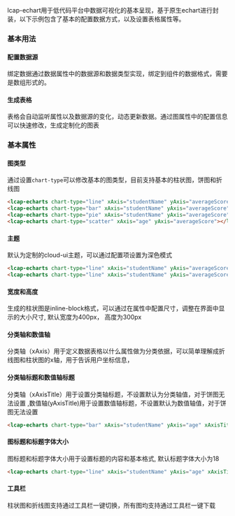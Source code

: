 lcap-echart用于低代码平台中数据可视化的基本呈现，基于原生echart进行封装，以下示例包含了基本的配置数据方式，以及设置表格属性等。
### 基本用法
#### 配置数据源
绑定数据通过数据属性中的数据源和数据类型实现，绑定到组件的数据格式，需要是数组形式的。
#### 生成表格
表格会自动监听属性以及数据源的变化，动态更新数据。通过图属性中的配置信息可以快速修改，生成定制化的图表

### 基本属性
#### 图类型
通过设置`chart-type`可以修改基本的图类型，目前支持基本的柱状图，饼图和折线图
``` html
<lcap-echarts chart-type="line" xAxis="studentName" yAxis="averageScore"></lcap-echarts>
<lcap-echarts chart-type="bar" xAxis="studentName" yAxis="averageScore"></lcap-echarts>
<lcap-echarts chart-type="pie" xAxis="studentName" yAxis="averageScore"></lcap-echarts>
<lcap-echarts chart-type="scatter" xAxis="age" yAxis="averageScore"></lcap-echarts>
```
#### 主题
默认为定制的cloud-ui主题，可以通过配置项设置为深色模式
``` html
<lcap-echarts chart-type="line" xAxis="studentName" yAxis="averageScore"></lcap-echarts>
<lcap-echarts chart-type="line" xAxis="studentName" yAxis="averageScore" theme="dark"></lcap-echarts>
```
#### 宽度和高度
生成的柱状图是inline-block格式，可以通过在属性中配置尺寸，调整在界面中显示的大小尺寸, 默认宽度为400px， 高度为300px
#### 分类轴和数值轴
分类轴（xAxis）用于定义数据表格以什么属性做为分类依据，可以简单理解成折线图和柱状图的x轴，用于告诉用户坐标信息，
#### 分类轴标题和数值轴标题
分类轴（xAxisTitle）用于设置分类轴标题，不设置默认为分类轴值，对于饼图无法设置 ,数值轴(yAxisTitle)用于设置数值轴标题，不设置默认为数值轴值，对于饼图无法设置
``` html
<lcap-echarts chart-type="bar" xAxis="studentName" yAxis="age" xAxisTitle="姓名" yAxisTitle="年龄/岁"></lcap-echarts>
```
#### 图标题和标题字体大小
图标题和标题字体大小用于设置标题的内容和基本格式, 默认标题字体大小为18
``` html
<lcap-echarts chart-type="line" xAxis="studentName" yAxis="age" xAxisTitle="姓名" yAxisTitle="年龄/岁" title="学生年龄统计" titleFontSize="22"></lcap-echarts>
```
#### 工具栏
柱状图和折线图支持通过工具栏一键切换，所有图均支持通过工具栏一键下载

